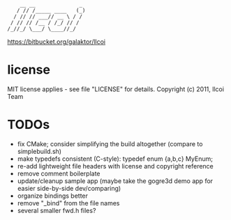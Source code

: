 ```
    __ __              _ 
   / // /_____ ____   (_)
  / // // ___// __ \ / / 
 / // // /__ / /_/ // /  
/_//_/ \___/ \____//_/   
```
https://bitbucket.org/galaktor/llcoi 

# license
MIT license applies - see file "LICENSE" for details. Copyright (c) 2011, llcoi Team

# TODOs
* fix CMake; consider simplifying the build altogether (compare to simplebuild.sh)
* make typedefs consistent (C-style): typedef enum {a,b,c} MyEnum;
* re-add lightweight file headers with license and copyright reference
* remove comment boilerplate
* update/cleanup sample app (maybe take the gogre3d demo app for easier side-by-side dev/comparing)
* organize bindings better
 * remove "_bind" from the file names
 * several smaller fwd.h files?
